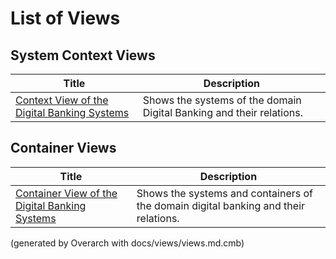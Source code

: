# List of Views

## System Context Views
| Title | Description |
|---|---|
| [Context View of the Digital Banking Systems](context-view.md) | Shows the systems of the domain Digital Banking and their relations. |
## Container Views
| Title | Description |
|---|---|
| [Container View of the Digital Banking Systems](container-view.md) | Shows the systems and containers of the domain digital banking and their relations. |


(generated by Overarch with docs/views/views.md.cmb)
